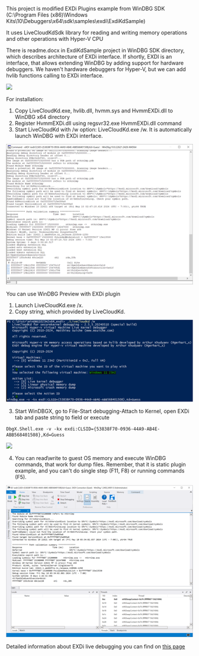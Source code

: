 This project is modified EXDi Plugins example from WinDBG SDK
(C:\Program Files (x86)\Windows Kits\10\Debuggers\x64\sdk\samples\exdi\ExdiKdSample)

It uses LiveCloudKdSdk library for reading and writing memory operations and other operations with Hyper-V CPU

There is readme.docx in ExdiKdSample project in WinDBG SDK directory, which describes architecture of EXDi interface. If shortly,
EXDI is an interface, that allows extending WinDBG by adding support for hardware debuggers. We haven't hardware debuggers for Hyper-V, but we can add hvlib functions calling to EXDi interface.

![](./images/EXDi.png)

For installation: 

1. Copy LiveCloudKd.exe, hvlib.dll, hvmm.sys and HvmmEXDi.dll to WinDBG x64 directory
2. Register HvmmEXDi.dll using regsvr32.exe HvmmEXDi.dll command
3. Start LiveCloudKd with /w option: LiveCloudKd.exe /w. It is automatically launch WinDBG with EXDi interface.

![](./images/EXDi2.png)

You can use WinDBG Preview with EXDi plugin

1. Launch LiveCloudKd.exe /x.
2. Copy string, which provided by LiveCloudKd. 

![](./images/EXDi3.png)

3. Start WinDBGX, go to File-Start debugging-Attach to Kernel, open EXDi tab and paste string to field or execute

```
DbgX.Shell.exe -v -kx exdi:CLSID={53838F70-0936-44A9-AB4E-ABB568401508},Kd=Guess
```

![](./images/EXDi4.png)

4. You can read\write to guest OS memory and execute WinDBG commands, that work for dump files. Remember, that it is static plugin example, and you can't do single step (F11, F8) or running commands (F5).

![](./images/EXDi5.png)

Detailed information about EXDi live debugging you can find on [this page](LiveDebugging.md)
